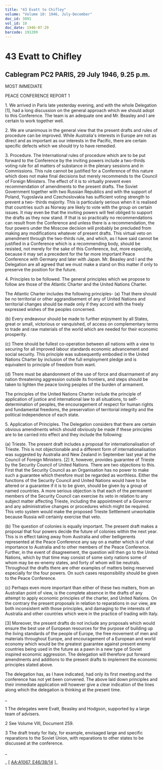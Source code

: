 ```yaml
---
title: "43 Evatt to Chifley"
volume: "Volume 10: 1946, July-December"
doc_id: 3891
vol_id: 10
doc_date: 1946-07-29
barcode: 191209
---
```


# 43 Evatt to Chifley

## Cablegram PC2 PARIS, 29 July 1946, 9.25 p.m.

MOST IMMEDIATE

PEACE CONFERENCE REPORT 1

1\. We arrived in Paris late yesterday evening, and with the whole Delegation [1], had a long discussion on the general approach which we should adopt to this Conference. The team is an adequate one and Mr. Beasley and I are certain to work together well.

2\. We are unanimous in the general view that the present drafts and rules of procedure can be improved. While Australia's interests in Europe are not as direct and as important as our interests in the Pacific, there are certain specific defects which we should try to have remedied.

3\. Procedure. The International rules of procedure which are to be put forward to the Conference by the inviting powers include a two-thirds voting rule for all matters of substance in the plenary sessions and in Commissions. This rule cannot be justified for a Conference of this nature which does not make final decisions but merely recommends to the Council of Foreign Ministers. The effect of it is to virtually prevent even recommendation of amendments to the present drafts. The Soviet Government together with two Russian Republics and with the support of Poland, Yugoslavia and Czechoslovakia has sufficient voting strength to prevent a two- thirds majority. This is particularly serious when it is realised that countries such as Norway are likely to vote with the group on certain issues. It may even be that the inviting powers will feel obliged to support the drafts as they now stand. If that is so practically no recommendations can result from the Conference and unless there is a recommendation, the four powers under the Moscow decision will probably be precluded from making any modifications whatever of present drafts. This virtual veto on amendment through the two-thirds rule, and which, as I have said cannot be justified in a Conference which is a recommending body, should be resisted, not merely for the sake of this Conference, but, more especially, because it may set a precedent for the far more important Peace Conference with Germany and later with Japan. Mr. Beasley and I and the Delegation are all agreed that we must make a stand on this matter if only to preserve the position for the future.

4\. Principles to be followed. The general principles which we propose to follow are those of the Atlantic Charter and the United Nations Charter.

The Atlantic Charter includes the following principles- (a) That there should be no territorial or other aggrandisement of any of United Nations and territorial changes should be made only if they accord with the freely expressed wishes of the peoples concerned.

(b) Every endeavour should be made to further enjoyment by all States, great or small, victorious or vanquished, of access on complementary terms to trade and raw materials of the world which are needed for their economic prosperity.

(c) There should be fullest co-operation between all nations with a view to securing for all improved labour standards economic advancement and social security. This principle was subsequently embodied in the United Nations Charter by inclusion of the full employment pledge and is equivalent to principle of freedom from want.

(d) There must be abandonment of the use of force and disarmament of any nation threatening aggression outside its frontiers, and steps should be taken to lighten the peace loving peoples of the burden of armament.

The principles of the United Nations Charter include the principle of application of justice and international law to all situations, to self-determination of peoples, the encouragement of respect for human rights and fundamental freedoms, the preservation of territorial integrity and the political independence of each state.

5\. Application of Principles. The Delegation considers that there are certain obvious amendments which should obviously be made if these principles are to be carried into effect and they include the following:

(a) Trieste. The present draft includes a proposal for internationalisation of Trieste. This is not objectionable and a different form of internationalisation was suggested by Australia and New Zealand in September last year at the Council of Foreign Ministers. [2] It, however, provides guarantee of Trieste by the Security Council of United Nations. There are two objections to this. First that the Security Council as an Organisation has no power to make such a guarantee which therefore must be regarded as worthless. Either the functions of the Security Council and United Nations would have to be altered or a guarantee if it is to be given, should be given by a group of named countries. A more serious objection is that each of the permanent members of the Security Council can exercise its veto in relation to any subject matter affecting Trieste, including the appointment of a Governor and any administrative changes or procedures which might be required. This veto system would make the proposed Trieste Settlement unworkable because Russia will certainly exercise that veto.

(b) The question of colonies is equally important. The present draft makes a proposal that four powers decide the future of colonies within the next year. This is in effect taking away from Australia and other belligerents represented at the Peace Conference any say on a matter which is of vital importance to Australia and to other members of the Peace Conference. Further, in the event of disagreement, the question will then go to the United Nations, which by that time may consist of some sixty nations some of whom may be ex-enemy states, and forty of whom will be neutrals. Throughout the drafts there are other examples of matters being reserved especially for the four powers. On such cases responsibility should be given to the Peace Conference.

(c) Perhaps even more important than either of these two matters, from an Australian point of view, is the complete absence in the drafts of any attempt to apply economic principles of the charter, and United Nations. On the contrary the present proposals in relation to reparations in our view, are both inconsistent with those principles, and damaging to the interests of Australia and other countries which were in the practice of trading with Italy.

[3] Moreover, the present drafts do not include any proposals which would ensure the best use of European resources for the purpose of building up the living standards of the people of Europe, the free movement of men and materials throughout Europe, and encouragement of a European and world economy which would be the greatest guarantee against present enemy countries being used in the future as a pawn in a new type of Soviet inspired economic aggression. The delegation will therefore put forward amendments and additions to the present drafts to implement the economic principles stated above.

The delegation has, as I have indicated, had only its first meeting and the conference has not yet been convened. The above laid down principles and their immediate application will however give a clear indication of the lines along which the delegation is thinking at the present time.

_

1 The delegates were Evatt, Beasley and Hodgson, supported by a large team of advisers.

2 See Volume VIII, Document 259.

3 The draft treaty for Italy, for example, envisaged large and specific reparations to the Soviet Union, with reparations to other states to be discussed at the conference.

_

_ [ [AA:A1067, E46/38/14](http://www.naa.gov.au/cgi-bin/Search?O=I&Number=191209) ]_
